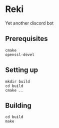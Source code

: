 # Reki
Yet another discord bot

## Prerequisites
```
cmake
openssl-devel
```

## Setting up
```
mkdir build
cd build
cmake ..
```

## Building
```
cd build
make
```